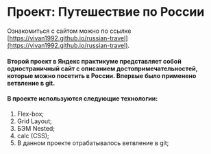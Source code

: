 # Проект: Путешествие по России

Ознакомиться с сайтом можно по ссылке [https://vivan1992.github.io/russian-travel](https://vivan1992.github.io/russian-travel).

#### Второй проект в Яндекс практикуме представляет собой одностраничный сайт с описанием достопримечательностей, которые можно посетить в России. Впервые было применено ветвление в git.

#### В проекте используются следующие технологии:
1. Flex-box;
2. Grid Layout;
3. БЭМ Nested;
4. calc (CSS);
5. В данном проекте отрабатывалось ветвление в git;
